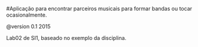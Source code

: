 #Aplicação para encontrar parceiros musicais para formar bandas ou tocar ocasionalmente.

@version 0.1 2015

Lab02 de SI1, baseado no exemplo da disciplina.





